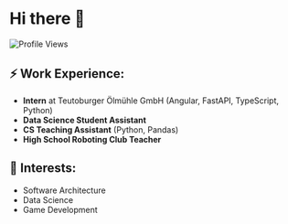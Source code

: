 # Hi there 👋

![Profile Views](https://komarev.com/ghpvc/?username=Wellbek&color=blue)

## ⚡ Work Experience:

- **Intern** at Teutoburger Ölmühle GmbH (Angular, FastAPI, TypeScript, Python)
- **Data Science Student Assistant**
- **CS Teaching Assistant** (Python, Pandas)
- **High School Roboting Club Teacher**

## 🌱 Interests:

- Software Architecture
- Data Science
- Game Development
